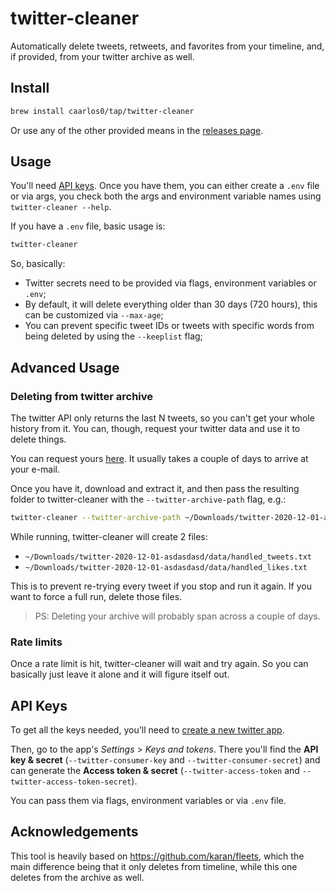 # twitter-cleaner

Automatically delete tweets, retweets, and favorites from your timeline, and, if provided, from your twitter archive as well.

## Install

```sh
brew install caarlos0/tap/twitter-cleaner
```

Or use any of the other provided means in the [releases page](https://github.com/caarlos0/twitter-cleaner/releases).

## Usage

You'll need [API keys](https://github.com/caarlos0/twitter-cleaner#api-keys).
Once you have them, you can either create a `.env` file or via args, you check
both the args and environment variable names using `twitter-cleaner --help`.

If you have a `.env` file, basic usage is:

```sh
twitter-cleaner
```

So, basically:

- Twitter secrets need to be provided via flags, environment variables or `.env`;
- By default, it will delete everything older than 30 days (720 hours), this can be customized via `--max-age`;
- You can prevent specific tweet IDs or tweets with specific words from being deleted by using the `--keeplist` flag;

## Advanced Usage

### Deleting from twitter archive

The twitter API only returns the last N tweets, so you can't get your whole history from it. You can, though, request your twitter data and use it to delete things.

You can request yours [here](https://twitter.com/settings/your_twitter_data). It usually takes a couple of days to arrive at your e-mail.

Once you have it, download and extract it, and then pass the resulting folder to twitter-cleaner with the `--twitter-archive-path` flag, e.g.:

```sh
twitter-cleaner --twitter-archive-path ~/Downloads/twitter-2020-12-01-asdasdasd
```

While running, twitter-cleaner will create 2 files:

- `~/Downloads/twitter-2020-12-01-asdasdasd/data/handled_tweets.txt`
- `~/Downloads/twitter-2020-12-01-asdasdasd/data/handled_likes.txt`

This is to prevent re-trying every tweet if you stop and run it again. If you want to force a full run, delete those files.

> PS: Deleting your archive will probably span across a couple of days.

### Rate limits

Once a rate limit is hit, twitter-cleaner will wait and try again. So you can basically just leave it alone and it will figure itself out.

## API Keys

To get all the keys needed, you'll need to [create a new twitter app](https://developer.twitter.com/en/portal/apps/new).

Then, go to the app's *Settings* > *Keys and tokens*. There you'll find the **API key & secret** (`--twitter-consumer-key` and `--twitter-consumer-secret`) and can generate the **Access token & secret** (`--twitter-access-token` and `--twitter-access-token-secret`).

You can pass them via flags, environment variables or via `.env` file.

## Acknowledgements

This tool is heavily based on https://github.com/karan/fleets, which the main difference being that it only deletes from timeline, while this one deletes from the archive as well.
